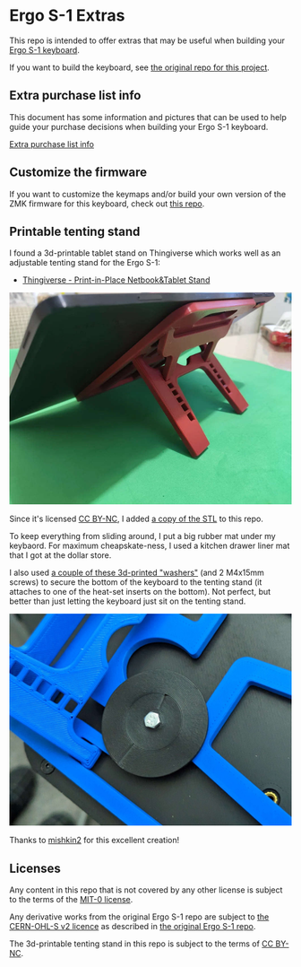 # Ergo S-1 Extras

This repo is intended to offer extras that may be useful when building your [Ergo S-1 keyboard](https://github.com/wizarddata/Ergo-S-1).

If you want to build the keyboard, see [the original repo for this project](https://github.com/wizarddata/Ergo-S-1).

## Extra purchase list info

This document has some information and pictures that can be used to help guide your purchase decisions when building your Ergo S-1 keyboard.

[Extra purchase list info](https://github.com/arcanemachine/Ergo-S-1/blob/main/extra-purchase-list-info.md)

## Customize the firmware

If you want to customize the keymaps and/or build your own version of the ZMK firmware for this keyboard, check out [this repo](https://github.com/arcanemachine/zmk-ergo-s-1).

## Printable tenting stand

I found a 3d-printable tablet stand on Thingiverse which works well as an adjustable tenting stand for the Ergo S-1:

- [Thingiverse - Print-in-Place Netbook&Tablet Stand](https://www.thingiverse.com/thing:4861555)

![Image of tenting stand](Images/tenting-stand.jpg)

Since it's licensed [CC BY-NC](https://creativecommons.org/licenses/by-nc/4.0/), I added [a copy of the STL](https://github.com/arcanemachine/Ergo-S-1/blob/main/STL/tenting-stand.stl) to this repo.

To keep everything from sliding around, I put a big rubber mat under my keybaord. For maximum cheapskate-ness, I used a kitchen drawer liner mat that I got at the dollar store.

I also used [a couple of these 3d-printed "washers"](https://github.com/arcanemachine/Ergo-S-1/blob/main/STL/tenting-stand-mount.stl) (and 2 M4x15mm screws) to secure the bottom of the keyboard to the tenting stand (it attaches to one of the heat-set inserts on the bottom). Not perfect, but better than just letting the keyboard just sit on the tenting stand.

![Image of tenting stand washer](Images/tenting-stand-washer-usage.jpg)

Thanks to [mishkin2](https://www.thingiverse.com/mishkin2/designs) for this excellent creation!

## Licenses

Any content in this repo that is not covered by any other license is subject to the terms of the [MIT-0 license](https://github.com/arcanemachine/Ergo-S-1/blob/main/LICENSE).

Any derivative works from the original Ergo S-1 repo are subject to [the CERN-OHL-S v2 licence](https://spdx.org/licenses/CERN-OHL-S-2.0.html) as described in [the original Ergo S-1 repo](https://github.com/wizarddata/Ergo-S-1/commit/58e50b198b7f7b34e3af4004d18da98f1de46546#diff-fd715bfdd30476d39e0594585a4c7730567b89caf4fce2f8d88e4f4b1bb5ec4e).

The 3d-printable tenting stand in this repo is subject to the terms of [CC BY-NC](https://creativecommons.org/licenses/by-nc/4.0/).
